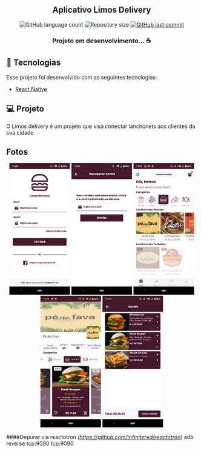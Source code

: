 <h2 align="center">Aplicativo Limos Delivery</h2>

<p align="center">
  <img alt="GitHub language count" src="https://img.shields.io/github/languages/count/heltonphg/Limos-Delivery">
  <img alt="Repository size" src="https://img.shields.io/github/repo-size/heltonphg/Limos-Delivery">
   <a href="https://github.com/heltonphg/backend_delivery/commits/master">
    <img alt="GitHub last commit" src="https://img.shields.io/github/last-commit/heltonphg/Limos-Delivery">
  </a>
</p>


<h3 align="center">
   Projeto em desenvolvimento... ☕
</h3>

## :rocket: Tecnologias

Esse projeto foi desenvolvido com as seguintes tecnologias:

- [React Native](https://facebook.github.io/react-native/)

## 💻 Projeto

O Limos delivery é um projeto que visa conectar lanchonets aos clientes da sua cidade.

## Fotos

<p align="center">
  <img src="https://github.com/Heltonphg/Limos-Delivery/blob/master/.github/login.png" width="160px">
   <img src="https://github.com/Heltonphg/Limos-Delivery/blob/master/.github/forgot.png" width="160px">
    <img src="https://github.com/Heltonphg/Limos-Delivery/blob/master/.github/home.png" width="160px">
    <img src="https://github.com/Heltonphg/Limos-Delivery/blob/master/.github/detail.png" width="160px">
    <img src="https://github.com/Heltonphg/Limos-Delivery/blob/master/.github/card.png" width="160px">
</p>


####Depurar via reactotron *(https://github.com/infinitered/reactotron)*
    adb reverse tcp:9090 tcp:9090


